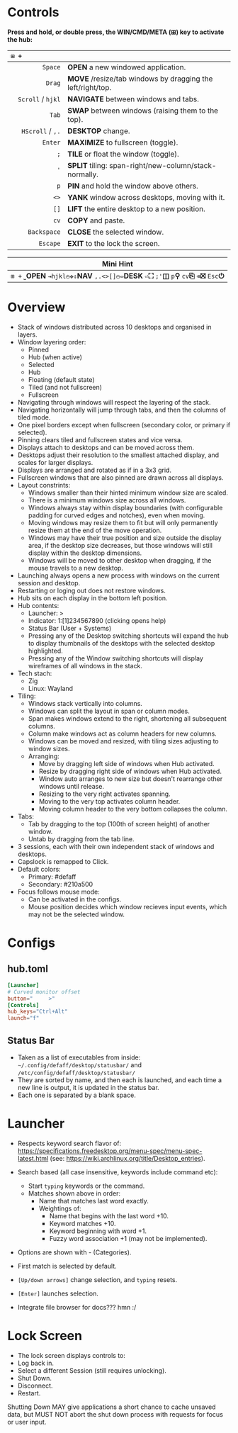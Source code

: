 # Controls

**Press and hold, or double press, the WIN/CMD/META (⊞) key to activate the hub:**

| `⊞ +            ` |  |
| ---: | :--- |
| `Space` | **OPEN** a new windowed application. |
| `Drag` | **MOVE** /resize/tab windows by dragging the left/right/top. |
| `Scroll` / `hjkl` | **NAVIGATE** between windows and tabs. |
| `Tab` | **SWAP** between windows (raising them to the top). |
| `HScroll` / `,.` | **DESKTOP** change. |
| `Enter` | **MAXIMIZE** to fullscreen (toggle). |
| `;` | **TILE** or float the window (toggle). |
| `'` | **SPLIT** tiling: span-right/new-column/stack-normally. |
| `p` | **PIN** and hold the window above others. |
| `<>` | **YANK** window across desktops, moving with it. |
| `[]` | **LIFT** the entire desktop to a new position. |
| `cv` | **COPY** and paste. |
| `Backspace` | **CLOSE** the selected window. |
| `Escape` | **EXIT** to the lock the screen. |

| Mini Hint |
| --- |
| `⊞ +` `⎵`**OPEN** `⇥hjkl⦺✥⇕`**NAV** `,.<>[]⦺⇔`**DESK** `⏎`**⛶** `;'`**◫** `p`**⚲** `cv`**⎘** `⌫`**⛝** `Esc`**⏻** |

# Overview

* Stack of windows distributed across 10 desktops and organised in layers.
* Window layering order:
  * Pinned
  * Hub (when active)
  * Selected
  * Hub
  * Floating (default state)
  * Tiled (and not fullscreen)
  * Fullscreen
* Navigating through windows will respect the layering of the stack.
* Navigating horizontally will jump through tabs, and then the columns of tiled mode.
* One pixel borders except when fullscreen (secondary color, or primary if selected).
* Pinning clears tiled and fullscreen states and vice versa.
* Displays attach to desktops and can be moved across them.
* Desktops adjust their resolution to the smallest attached display, and scales for larger displays.
* Displays are arranged and rotated as if in a 3x3 grid.
* Fullscreen windows that are also pinned are drawn across all displays.
* Layout constrints:
  * Windows smaller than their hinted minimum window size are scaled.
  * There is a minimum windows size across all windows.
  * Windows always stay within display boundaries (with configurable padding for curved edges and notches), even when moving.
  * Moving windows may resize them to fit but will only permanently resize them at the end of the move operation.
  * Windows may have their true position and size outside the display area, if the desktop size decreases, but those windows will still display within the desktop dimensions.
  * Windows will be moved to other desktop when dragging, if the mouse travels to a new desktop. 
* Launching always opens a new process with windows on the current session and desktop.
* Restarting or loging out does not restore windows.
* Hub sits on each display in the bottom left position.
* Hub contents:
  * Launcher: >
  * Indicator: 1:[1]234567890 (clicking opens help)
  * Status Bar (User + Systems)
  * Pressing any of the Desktop switching shortcuts will expand the hub to display thumbnails of the desktops with the selected desktop highlighted.
  * Pressing any of the Window switching shortcuts will display wireframes of all windows in the stack.
* Tech stach:
  * Zig
  * Linux: Wayland
* Tiling:
  * Windows stack vertically into columns.
  * Windows can split the layout in span or column modes.
  * Span makes windows extend to the right, shortening all subsequent columns.
  * Column make windows act as column headers for new columns.
  * Windows can be moved and resized, with tiling sizes adjusting to window sizes.
  * Arranging:
    * Move by dragging left side of windows when Hub activated.
    * Resize by dragging right side of windows when Hub activated.
    * Window auto arranges to new size but doesn't rearrange other windows until release.
    * Resizing to the very right activates spanning.
    * Moving to the very top activates column header.
    * Moving column header to the very bottom collapses the column.
* Tabs:
  * Tab by dragging to the top (100th of screen height) of another window.
  * Untab by dragging from the tab line.
* 3 sessions, each with their own independent stack of windows and desktops. 
* Capslock is remapped to Click.
* Default colors:
  * Primary: #defaff
  * Secondary: #210a500
* Focus follows mouse mode:
  * Can be activated in the configs.
  * Mouse position decides which window recieves input events, which may not be the selected window.

# Configs

## hub.toml

```toml
[Launcher]
# Curved monitor offset
button="     >"
[Controls]
hub_keys="Ctrl+Alt"
launch="f"
```

## Status Bar

* Taken as a list of executables from inside: `~/.config/defaff/desktop/statusbar/` and `/etc/config/defaff/desktop/statusbar/`
* They are sorted by name, and then each is launched, and each time a new line is output, it is updated in the status bar.
* Each one is separated by a blank space.

# Launcher

* Respects keyword search flavor of:  https://specifications.freedesktop.org/menu-spec/menu-spec-latest.html (see: https://wiki.archlinux.org/title/Desktop_entries).
* Search based (all case insensitive, keywords include command etc):
  * Start `typing` keywords or the command.
  * Matches shown above in order:
    * Name that matches last word exactly.
    * Weightings of:
      * Name that begins with the last word +10.
      * Keyword matches +10.
      * Keyword beginning with word +1.
      * Fuzzy word association +1 (may not be implemented).
* Options are shown with <Name> - <Comment> (Categories).
* First match is selected by default.
* `[Up/down arrows]` change selection, and `typing` resets.
* `[Enter]` launches selection.

* Integrate file browser for docs??? hmn :/

# Lock Screen

* The lock screen displays controls to:
 * Log back in.
 * Select a different Session (still requires unlocking).
 * Shut Down.
 * Disconnect.
 * Restart.

Shutting Down MAY give applications a short chance to cache unsaved data, but MUST NOT abort the shut down process with requests for focus or user input.
